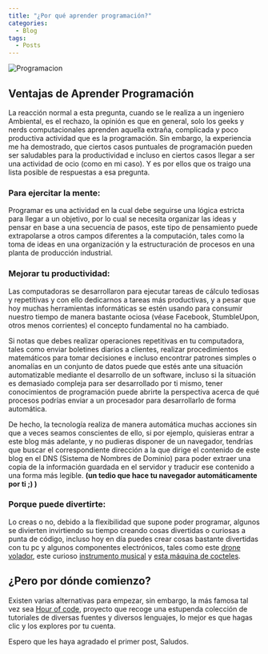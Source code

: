 ```yaml
---
title: "¿Por qué aprender programación?"
categories:
  - Blog
tags:
  - Posts
---
```

![Programacion](/blog/assets/images/programacion1.jpg)

## Ventajas de Aprender Programación

La reacción normal a esta pregunta, cuando se le realiza a un ingeniero Ambiental, es el rechazo, la opinión es que en general, solo los geeks y nerds computacionales aprenden aquella extraña, complicada y poco productiva actividad que es la programación. Sin embargo, la experiencia me ha demostrado, que ciertos casos puntuales de programación pueden ser saludables para la productividad e incluso en ciertos casos llegar a ser una actividad de ocio (como en mi caso). Y es por ellos que os traigo una lista posible de respuestas a esa pregunta.

### Para ejercitar la mente: 
Programar es una actividad en la cual debe seguirse una lógica estricta para llegar a un objetivo, por lo cual se necesita organizar las ideas y pensar en base a una secuencia de pasos, este tipo de pensamiento puede extrapolarse a otros campos diferentes a la computación, tales como la toma de ideas en una organización y la estructuración de procesos en una planta de producción industrial.

### Mejorar tu productividad: 
Las computadoras se desarrollaron para ejecutar tareas de cálculo tediosas y repetitivas y con ello dedicarnos a tareas más productivas, y a pesar que hoy muchas herramientas informáticas se estén usando para consumir nuestro tiempo de manera bastante ociosa (véase Facebook, StumbleUpon, otros menos corrientes) el concepto fundamental no ha cambiado.

Si notas que debes realizar operaciones repetitivas en tu computadora, tales como enviar boletines diarios a clientes, realizar procedimientos matemáticos para tomar decisiones e incluso encontrar patrones simples o anomalías en un conjunto de datos puede que estés ante una situación automatizable mediante el desarrollo de un software, incluso si la situación es demasiado compleja para ser desarrollado por ti mismo, tener conocimientos de programación puede abrirte la perspectiva acerca de qué procesos podrías enviar a un procesador para desarrollarlo de forma automática.

De hecho, la tecnología realiza de manera automática muchas acciones sin que a veces seamos conscientes de ello, si por ejemplo, quisieras entrar a este blog más adelante, y no pudieras disponer de un navegador, tendrías que buscar el correspondiente dirección a la que dirige el contenido de este blog en el DNS (Sistema de Nombres de Dominio) para poder extraer una copia de la información guardada en el servidor y traducir ese contenido a una forma más legible. **(un tedio que hace tu navegador automáticamente por ti ;) )**

### Porque puede divertirte: 
Lo creas o no, debido a la flexibilidad que supone poder programar, algunos se divierten invirtiendo su tiempo creando cosas divertidas o curiosas a punta de código, incluso hoy en día puedes crear cosas bastante divertidas con tu pc y algunos componentes electrónicos, tales como este [drone volador](https://player.vimeo.com/video/28355178), este curioso [instrumento musical](http://www.amandaghassaei.com/projects/monome/) y [esta máquina de cocteles](https://www.youtube.com/watch?v=hJIkJ9x0-JQ).


## ¿Pero por dónde comienzo?

Existen varias alternativas para empezar, sin embargo, la más famosa tal vez sea [Hour of code](https://code.org/learn), proyecto que recoge una estupenda colección de tutoriales de diversas fuentes y diversos lenguajes, lo mejor es que hagas clic y los explores por tu cuenta.


Espero que les haya agradado el primer post, Saludos.
